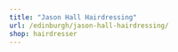 ```yaml
---
title: "Jason Hall Hairdressing"
url: /edinburgh/jason-hall-hairdressing/
shop: hairdresser
---
```

